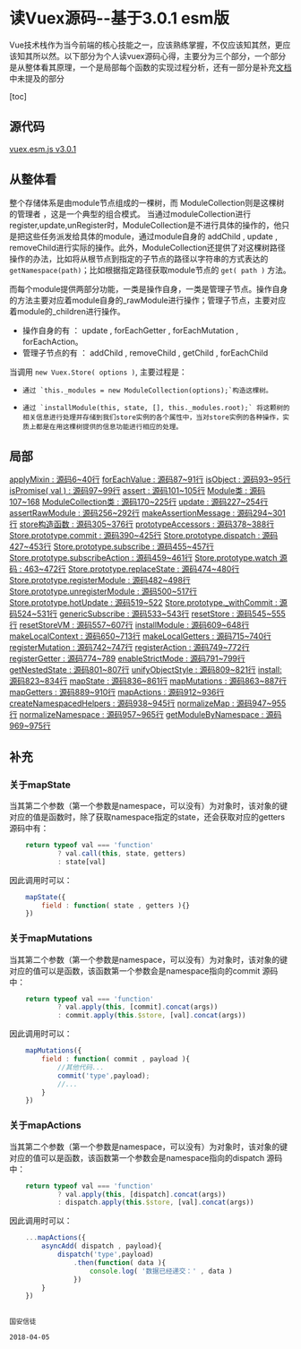 

# 读Vuex源码--基于3.0.1 esm版

Vue技术栈作为当今前端的核心技能之一，应该熟练掌握，不仅应该知其然，更应该知其所以然。以下部分为个人读vuex源码心得，主要分为三个部分，一个部分是从整体看其原理，一个是局部每个函数的实现过程分析，还有一部分是补充[文档](https://vuex.vuejs.org/zh-cn/core-concepts.html)中未提及的部分

[toc]

## 源代码
[vuex.esm.js v3.0.1](./source-code.md)

## 从整体看
整个存储体系是由module节点组成的一棵树，而 ModuleCollection则是这棵树的管理者 ，这是一个典型的组合模式。
当通过moduleCollection进行register,update,unRegister时，ModuleCollection是不进行具体的操作的，他只是把这些任务派发给具体的module，通过module自身的 addChild , update , removeChild进行实际的操作。此外，ModuleCollection还提供了对这棵树路径操作的办法，比如将从根节点到指定的子节点的路径以字符串的方式表达的`getNamespace(path)`；比如根据指定路径获取module节点的 `get( path )` 方法。

而每个module提供两部分功能，一类是操作自身，一类是管理子节点。操作自身的方法主要对应着module自身的_rawModule进行操作；管理子节点，主要对应着module的_children进行操作。

* 操作自身的有 ： update , forEachGetter , forEachMutation , forEachAction。
* 管理子节点的有 ： addChild , removeChild , getChild , forEachChild

当调用 `new Vuex.Store( options )`, 主要过程是：

*     通过 `this._modules = new ModuleCollection(options);`构造这棵树。
*     通过 `installModule(this, state, [], this._modules.root);` 将这颗树的相关信息进行处理并存储到我们store实例的各个属性中，当对store实例的各种操作，实质上都是在用这棵树提供的信息功能进行相应的处理。

## 局部
[applyMixin : 源码6~40行](./applyMixin.md)
[forEachValue : 源码87~91行](./forEachValue.md)
[isObject : 源码93~95行](./isObject.md)
[isPromise( val ) : 源码97~99行](./isPromise.md)
[assert : 源码101~105行](./assert.md)
[Module类 : 源码107~168](./module.md)
[ModuleCollection类 : 源码170~225行]( ./moduleCollection.md)
[update : 源码227~254行](./update.md)
[assertRawModule : 源码256~292行](./assertRawModule.md)
[makeAssertionMessage : 源码294~301行](./makeAssertionMessage.md)
[store构造函数 : 源码305~376行](./store.md)
[prototypeAccessors : 源码378~388行](./prototypeAccessors.md)
[Store.prototype.commit : 源码390~425行](./store.prototype.commit.md)
[Store.prototype.dispatch : 源码427~453行](./store.prototype.dispatch.md)
[Store.prototype.subscribe : 源码455~457行](./store.prototype.subscribe.md)
[Store.prototype.subscribeAction : 源码459~461行](./store.prototype.subscribeAction.md)
[Store.prototype.watch 源码 : 463~472行](./store.prototype.watch.md)
[Store.prototype.replaceState : 源码474~480行](./store.prototype.replaceState.md)
[Store.prototype.registerModule : 源码482~498行](./store.prototype.registerModule.md)
[Store.prototype.unregisterModule : 源码500~517行](./store.prototype.unregisterModule.md)
[Store.prototype.hotUpdate : 源码519~522](./store.prototype.hotUpdate.md)
[Store.prototype._withCommit : 源码524~531行](./store.prototype._withCommit.md)
[genericSubscribe : 源码533~543行](./genericSubscribe.md)
[resetStore : 源码545~555行](./resetStore.md)
[resetStoreVM : 源码557~607行](./resetStoreVM.md)
[installModule : 源码609~648行](./installModule.md)
[makeLocalContext : 源码650~713行](./makeLocalContext.md)
[makeLocalGetters : 源码715~740行](./makeLocalGetters.md)
[registerMutation : 源码742~747行](./registerMutation.md)
[registerAction : 源码749~772行](./registerAction.md)
[registerGetter : 源码774~789](./registerGetter.md)
[enableStrictMode : 源码791~799行](./enableStrictMode.md)
[getNestedState : 源码801~807行](./getNestedState.md)
[unifyObjectStyle : 源码809~821行](./unifyObjectStyle.md)
[install: 源码823~834行](./install.md)
[mapState : 源码836~861行](./mapState.md)
[mapMutations : 源码863~887行](./mapMutations.md)
[mapGetters : 源码889~910行](./mapGetters.md)
[mapActions : 源码912~936行](./mapActions.md)
[createNamespacedHelpers : 源码938~945行](./createNamespacedHelpers.md)
[normalizeMap : 源码947~955行](./normalizeMap.md)
[normalizeNamespace : 源码957~965行](./normalizeNamespace.md)
[getModuleByNamespace : 源码969~975行](./getModuleByNamespace.md)

## 补充
### 关于mapState
当其第二个参数（第一个参数是namespace，可以没有）为对象时，该对象的键对应的值是函数时，除了获取namespace指定的state，还会获取对应的getters
源码中有：

```js
    return typeof val === 'function'
            ? val.call(this, state, getters)
            : state[val]
```

因此调用时可以：

```js
    mapState({
        field : function( state , getters ){}
    })
```

### 关于mapMutations
当其第二个参数（第一个参数是namespace，可以没有）为对象时，该对象的键对应的值可以是函数，该函数第一个参数会是namespace指向的commit
源码中：

```js
    return typeof val === 'function'
            ? val.apply(this, [commit].concat(args))
            : commit.apply(this.$store, [val].concat(args))
```

因此调用时可以：

```js
    mapMutations({
        field : function( commit , payload ){
            //其他代码...
            commit('type',payload);
            //...
        }
    })
```

### 关于mapActions
当其第二个参数（第一个参数是namespace，可以没有）为对象时，该对象的键对应的值可以是函数，该函数第一个参数会是namespace指向的dispatch
源码中：

```js
    return typeof val === 'function'
            ? val.apply(this, [dispatch].concat(args))
            : dispatch.apply(this.$store, [val].concat(args))
```

因此调用时可以：

```js
    ...mapActions({
        asyncAdd( dispatch , payload){
            dispatch('type',payload)
                .then(function( data ){
                    console.log( '数据已经递交：' , data )
                })
        }
    })
```





                                                                            国安信徒
                                                                            2018-04-05



